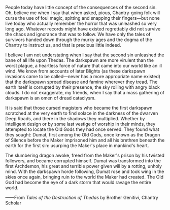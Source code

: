 People today have little concept of the consequences of the second sin. Oh, believe me when I say that when asked, pious, Chantry-going folk will curse the use of foul magic, spitting and snapping their fingers—but none live today who actually remember the horror that was unleashed so very long ago. Whatever records might have existed regrettably did not survive the chaos and ignorance that was to follow. We have only the tales of survivors handed down through the murky ages and the dogma of the Chantry to instruct us, and that is precious little indeed.

I believe I am not understating when I say that the second sin unleashed the bane of all life upon Thedas. The darkspawn are more virulent than the worst plague, a heartless force of nature that came into our world like an ill wind. We know from accounts of later Blights (as these darkspawn invasions came to be called—never has a more appropriate name existed) that the darkspawn spread disease and famine wherever they tread. The earth itself is corrupted by their presence, the sky roiling with angry black clouds. I do not exaggerate, my friends, when I say that a mass gathering of darkspawn is an omen of dread cataclysm.

It is said that those cursed magisters who became the first darkspawn scratched at the very earth to find solace in the darkness of the dwarven Deep Roads, and there in the shadows they multiplied. Whether by intelligent design or by some last vestige of worship in their minds, they attempted to locate the Old Gods they had once served. They found what they sought: Dumat, first among the Old Gods, once known as the Dragon of Silence before the Maker imprisoned him and all his brethren beneath the earth for the first sin: usurping the Maker's place in mankind's heart.

The slumbering dragon awoke, freed from the Maker's prison by his twisted followers, and became corrupted himself. Dumat was transformed into the first Archdemon, his great and terrible power given will by a rotting, unholy mind. With the darkspawn horde following, Dumat rose and took wing in the skies once again, bringing ruin to the world the Maker had created. The Old God had become the eye of a dark storm that would ravage the entire world.

——From <i> Tales of the Destruction of Thedas </i> by Brother Genitivi, Chantry Scholar
